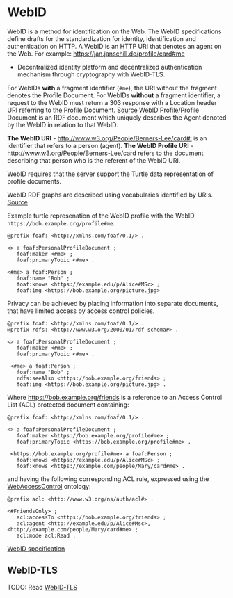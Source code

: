 # WebID

WebID is a method for identification on the Web.
The WebID specifications define drafts for the standardization for identity, identification and authentication on HTTP.
A WebID is an HTTP URI that denotes an agent on the Web.
For example: https://jan.janschill.de/profile/card#me

- Decentralized identity platform and decentralized authentication mechanism through cryptography with WebID-TLS.

For WebIDs **with** a fragment identifier (`#me`), the URI without the fragment denotes the Profile Document.
For WebIDs **without** a fragment identifier, a request to the WebID must return a 303 response with a Location header URI referring to the Profile Document. [Source](https://dvcs.w3.org/hg/WebID/raw-file/tip/spec/identity-respec.html#terminology)
WebID Profile/Profile Document is an RDF document which uniquely describes the Agent denoted by the WebID in relation to that WebID.

**The WebID URI** - http://www.w3.org/People/Berners-Lee/card#i is an identifier that refers to a person (agent).
**The WebID Profile URI** - http://www.w3.org/People/Berners-Lee/card refers to the document describing that person who is the referent of the WebID URI.

WebID requires that the server support the Turtle data representation of profile documents.

WebID RDF graphs are described using vocabularies identified by URIs. [Source](https://dvcs.w3.org/hg/WebID/raw-file/tip/spec/identity-respec.html#webid-profile-vocabulary)

Example turtle represenation of the WebID profile with the WebID `https://bob.example.org/profile#me`.

```
@prefix foaf: <http://xmlns.com/foaf/0.1/> .

<> a foaf:PersonalProfileDocument ;
   foaf:maker <#me> ;
   foaf:primaryTopic <#me> .

<#me> a foaf:Person ;
   foaf:name "Bob" ;
   foaf:knows <https://example.edu/p/Alice#MSc> ;
   foaf:img <https://bob.example.org/picture.jpg>
```

Privacy can be achieved by placing information into separate documents, that have limited access by access control policies.


```
@prefix foaf: <http://xmlns.com/foaf/0.1/> .
@prefix rdfs: <http://www.w3.org/2000/01/rdf-schema#> .

<> a foaf:PersonalProfileDocument ;
   foaf:maker <#me> ;
   foaf:primaryTopic <#me> .

 <#me> a foaf:Person ;
   foaf:name "Bob" ;
   rdfs:seeAlso <https://bob.example.org/friends> ;
   foaf:img <https://bob.example.org/picture.jpg> .
```

Where https://bob.example.org/friends is a reference to an Access Control List (ACL) protected document containing:

```
@prefix foaf: <http://xmlns.com/foaf/0.1/> .

<> a foaf:PersonalProfileDocument ;
   foaf:maker <https://bob.example.org/profile#me> ;
   foaf:primaryTopic <https://bob.example.org/profile#me> .

 <https://bob.example.org/profile#me> a foaf:Person ;
   foaf:knows <https://example.edu/p/Alice#MSc> ;
   foaf:knows <https://example.com/people/Mary/card#me> .
```

and having the following corresponding ACL rule, expressed using the [WebAccessControl](http://www.w3.org/wiki/WebAccessControl) ontology:

```
@prefix acl: <http://www.w3.org/ns/auth/acl#> .

<#FriendsOnly> ;
   acl:accessTo <https://bob.example.org/friends> ;
   acl:agent <http://example.edu/p/Alice#Msc>, <http://example.com/people/Mary/card#me> ;
   acl:mode acl:Read .
```

[WebID specification](https://dvcs.w3.org/hg/WebID/raw-file/tip/spec/identity-respec.html)

## WebID-TLS

TODO: Read [WebID-TLS](https://www.w3.org/2005/Incubator/webid/spec/tls/)
